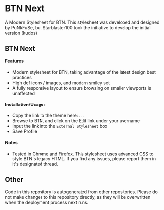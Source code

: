 # BTN Next
A Modern Stylesheet for BTN. This stylesheet was developed and designed by PuNkFuSe, but Starblaster100 took the initiative to develop the initial version (kudos)

## BTN Next
#### Features
- Modern stylesheet for BTN, taking advantage of the latest design best practices
- High def icons / images, and modern smiley set
- A fully responsive layout to ensure browsing on smaller viewports is unaffected

#### Installation/Usage:
- Copy the link to the theme here: .... 
- Browse to BTN, and click on the Edit link under your username
- Input the link into the `External Stylesheet` box
- Save Profile

#### Notes
- Tested in Chrome and Firefox. This stylesheet uses advanced CSS to style BTN's legacy HTML. If you find any issues,
please report them in it's designated thread.

## Other
Code in this repository is autogenerated from other repositories. Please do not make changes to this repository directly,
as they will be overwritten when the deployment process next runs.
